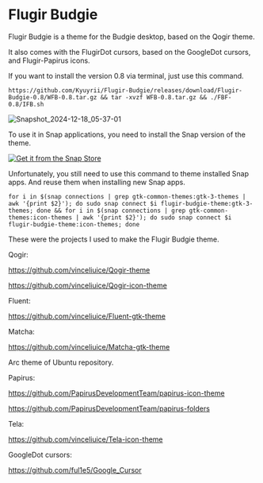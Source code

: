 # Flugir Budgie

Flugir Budgie is a theme for the Budgie desktop, based on the Qogir theme.

It also comes with the FlugirDot cursors, based on the GoogleDot cursors, and Flugir-Papirus icons.

If you want to install the version 0.8 via terminal, just use this command.

``` https://github.com/Kyuyrii/Flugir-Budgie/releases/download/Flugir-Budgie-0.8/WFB-0.8.tar.gz && tar -xvzf WFB-0.8.tar.gz && ./FBF-0.8/IFB.sh ```

![Snapshot_2024-12-18_05-37-01](https://github.com/user-attachments/assets/b45f5cf0-be63-4afb-8d59-f7eb9be1facf)

To use it in Snap applications, you need to install the Snap version of the theme.

<a href="https://snapcraft.io/flugir-budgie-theme">
  <img alt="Get it from the Snap Store" src="https://snapcraft.io/en/dark/install.svg" />
</a>

Unfortunately, you still need to use this command to theme installed Snap apps.
And reuse them when installing new Snap apps.

``` for i in $(snap connections | grep gtk-common-themes:gtk-3-themes | awk '{print $2}'); do sudo snap connect $i flugir-budgie-theme:gtk-3-themes; done && for i in $(snap connections | grep gtk-common-themes:icon-themes | awk '{print $2}'); do sudo snap connect $i flugir-budgie-theme:icon-themes; done ```

These were the projects I used to make the Flugir Budgie theme.

Qogir:

https://github.com/vinceliuice/Qogir-theme

https://github.com/vinceliuice/Qogir-icon-theme

Fluent:

https://github.com/vinceliuice/Fluent-gtk-theme

Matcha:

https://github.com/vinceliuice/Matcha-gtk-theme

Arc theme of Ubuntu repository.

Papirus:

https://github.com/PapirusDevelopmentTeam/papirus-icon-theme

https://github.com/PapirusDevelopmentTeam/papirus-folders

Tela:

https://github.com/vinceliuice/Tela-icon-theme

GoogleDot cursors:

https://github.com/ful1e5/Google_Cursor
